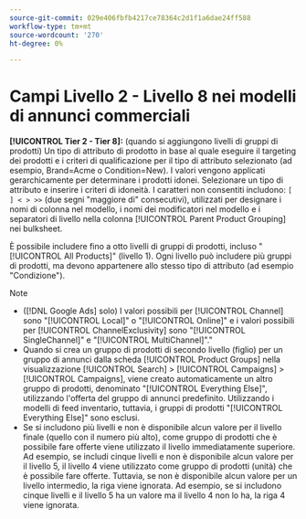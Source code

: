 ```yaml
---
source-git-commit: 029e406fbfb4217ce78364c2d1f1a6dae24ff588
workflow-type: tm+mt
source-wordcount: '270'
ht-degree: 0%

---
```

# Campi Livello 2 - Livello 8 nei modelli di annunci commerciali

**[!UICONTROL Tier  2 - Tier 8]:** (quando si aggiungono livelli di gruppi di prodotti) Un tipo di attributo di prodotto in base al quale eseguire il targeting dei prodotti e i criteri di qualificazione per il tipo di attributo selezionato (ad esempio, Brand=Acme o Condition=New). I valori vengono applicati gerarchicamente per determinare i prodotti idonei. Selezionare un tipo di attributo e inserire i criteri di idoneità. I caratteri non consentiti includono: `[ ] < > >>` (due segni &quot;maggiore di&quot; consecutivi), utilizzati per designare i nomi di colonna nel modello, i nomi dei modificatori nel modello e i separatori di livello nella colonna [!UICONTROL Parent Product Grouping] nei bulksheet.

È possibile includere fino a otto livelli di gruppi di prodotti, incluso &quot;[!UICONTROL All Products]&quot; (livello 1). Ogni livello può includere più gruppi di prodotti, ma devono appartenere allo stesso tipo di attributo (ad esempio &quot;Condizione&quot;).

>[!NOTE]
>
>* ([!DNL Google Ads] solo) I valori possibili per [!UICONTROL Channel] sono &quot;[!UICONTROL Local]&quot; o &quot;[!UICONTROL Online]&quot; e i valori possibili per [!UICONTROL ChannelExclusivity] sono &quot;[!UICONTROL SingleChannel]&quot; e &quot;[!UICONTROL MultiChannel]&quot;.&quot;
>* Quando si crea un gruppo di prodotti di secondo livello (figlio) per un gruppo di annunci dalla scheda [!UICONTROL Product Groups] nella visualizzazione [!UICONTROL Search] > [!UICONTROL Campaigns] > [!UICONTROL Campaigns], viene creato automaticamente un altro gruppo di prodotti, denominato &quot;[!UICONTROL Everything Else]&quot;, utilizzando l&#39;offerta del gruppo di annunci predefinito. Utilizzando i modelli di feed inventario, tuttavia, i gruppi di prodotti &quot;[!UICONTROL Everything Else]&quot; sono esclusi.
>* Se si includono più livelli e non è disponibile alcun valore per il livello finale (quello con il numero più alto), come gruppo di prodotti che è possibile fare offerte viene utilizzato il livello immediatamente superiore. Ad esempio, se includi cinque livelli e non è disponibile alcun valore per il livello 5, il livello 4 viene utilizzato come gruppo di prodotti (unità) che è possibile fare offerte. Tuttavia, se non è disponibile alcun valore per un livello intermedio, la riga viene ignorata. Ad esempio, se si includono cinque livelli e il livello 5 ha un valore ma il livello 4 non lo ha, la riga 4 viene ignorata.
